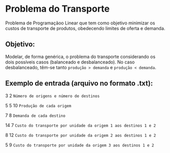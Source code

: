 # Problema do Transporte

Problema de Programaçãoo Linear que tem como objetivo minimizar os custos de transporte de produtos, obedecendo limites de oferta e demanda.

## Objetivo:

Modelar, de forma genérica, o problema do transporte considerando os dois
possíveis casos (balanceado e desbalanceado). No caso desbalanceado, têm-se tanto `produção > demanda` e `produção < demanda`.

## Exemplo de entrada (arquivo no formato .txt):

3 2       `Número de origens e número de destinos`

5 5 10    `Produção de cada origem`

7 8       `Demanda de cada destino`

14 7      `Custo do transporte por unidade da origem 1 aos destinos 1 e 2`

8 12      `Custo do transporte por unidade da origem 2 aos destinos 1 e 2`

5 9       `Custo do transporte por unidade da origem 3 aos destinos 1 e 2`

